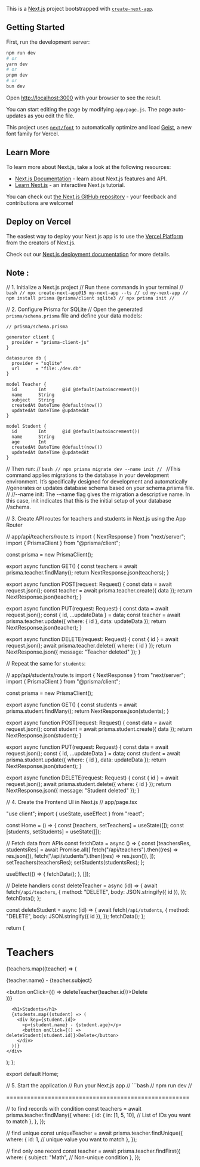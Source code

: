 This is a [Next.js](https://nextjs.org) project bootstrapped with [`create-next-app`](https://github.com/vercel/next.js/tree/canary/packages/create-next-app).

## Getting Started

First, run the development server:

```bash
npm run dev
# or
yarn dev
# or
pnpm dev
# or
bun dev
```

Open [http://localhost:3000](http://localhost:3000) with your browser to see the result.

You can start editing the page by modifying `app/page.js`. The page auto-updates as you edit the file.

This project uses [`next/font`](https://nextjs.org/docs/app/building-your-application/optimizing/fonts) to automatically optimize and load [Geist](https://vercel.com/font), a new font family for Vercel.

## Learn More

To learn more about Next.js, take a look at the following resources:

- [Next.js Documentation](https://nextjs.org/docs) - learn about Next.js features and API.
- [Learn Next.js](https://nextjs.org/learn) - an interactive Next.js tutorial.

You can check out [the Next.js GitHub repository](https://github.com/vercel/next.js) - your feedback and contributions are welcome!

## Deploy on Vercel

The easiest way to deploy your Next.js app is to use the [Vercel Platform](https://vercel.com/new?utm_medium=default-template&filter=next.js&utm_source=create-next-app&utm_campaign=create-next-app-readme) from the creators of Next.js.

Check out our [Next.js deployment documentation](https://nextjs.org/docs/app/building-your-application/deploying) for more details.





## Note : 


// 1. Initialize a Next.js project
// Run these commands in your terminal
// ```bash
// npx create-next-app@15 my-next-app --ts
// cd my-next-app
// npm install prisma @prisma/client sqlite3
// npx prisma init
// ```

// 2. Configure Prisma for SQLite
// Open the generated `prisma/schema.prisma` file and define your data models:

```
// prisma/schema.prisma

generator client {
  provider = "prisma-client-js"
}

datasource db {
  provider = "sqlite"
  url      = "file:./dev.db"
}

model Teacher {
  id        Int      @id @default(autoincrement())
  name      String
  subject   String
  createdAt DateTime @default(now())
  updatedAt DateTime @updatedAt
}

model Student {
  id        Int      @id @default(autoincrement())
  name      String
  age       Int
  createdAt DateTime @default(now())
  updatedAt DateTime @updatedAt
}
```

// Then run:
// ```bash
// npx prisma migrate dev --name init
// ```
//This command applies migrations to the database in your development environment. It’s specifically designed for development and automatically //generates or updates database schema based on your schema.prisma file.
//
//--name init: The --name flag gives the migration a descriptive name. In this case, init indicates that this is the initial setup of your database //schema.


// 3. Create API routes for teachers and students in Next.js using the App Router

// app/api/teachers/route.ts
import { NextResponse } from "next/server";
import { PrismaClient } from "@prisma/client";

const prisma = new PrismaClient();

export async function GET() {
  const teachers = await prisma.teacher.findMany();
  return NextResponse.json(teachers);
}

export async function POST(request: Request) {
  const data = await request.json();
  const teacher = await prisma.teacher.create({ data });
  return NextResponse.json(teacher);
}

export async function PUT(request: Request) {
  const data = await request.json();
  const { id, ...updateData } = data;
  const teacher = await prisma.teacher.update({ where: { id }, data: updateData });
  return NextResponse.json(teacher);
}

export async function DELETE(request: Request) {
  const { id } = await request.json();
  await prisma.teacher.delete({ where: { id } });
  return NextResponse.json({ message: "Teacher deleted" });
}

// Repeat the same for `students`:

// app/api/students/route.ts
import { NextResponse } from "next/server";
import { PrismaClient } from "@prisma/client";

const prisma = new PrismaClient();

export async function GET() {
  const students = await prisma.student.findMany();
  return NextResponse.json(students);
}

export async function POST(request: Request) {
  const data = await request.json();
  const student = await prisma.student.create({ data });
  return NextResponse.json(student);
}

export async function PUT(request: Request) {
  const data = await request.json();
  const { id, ...updateData } = data;
  const student = await prisma.student.update({ where: { id }, data: updateData });
  return NextResponse.json(student);
}

export async function DELETE(request: Request) {
  const { id } = await request.json();
  await prisma.student.delete({ where: { id } });
  return NextResponse.json({ message: "Student deleted" });
}

// 4. Create the Frontend UI in Next.js
// app/page.tsx

"use client";
import { useState, useEffect } from "react";

const Home = () => {
  const [teachers, setTeachers] = useState([]);
  const [students, setStudents] = useState([]);

  // Fetch data from APIs
  const fetchData = async () => {
    const [teachersRes, studentsRes] = await Promise.all([
      fetch("/api/teachers").then((res) => res.json()),
      fetch("/api/students").then((res) => res.json()),
    ]);
    setTeachers(teachersRes);
    setStudents(studentsRes);
  };

  useEffect(() => {
    fetchData();
  }, []);

  // Delete handlers
  const deleteTeacher = async (id) => {
    await fetch(`/api/teachers`, {
      method: "DELETE",
      body: JSON.stringify({ id }),
    });
    fetchData();
  };

  const deleteStudent = async (id) => {
    await fetch(`/api/students`, {
      method: "DELETE",
      body: JSON.stringify({ id }),
    });
    fetchData();
  };

  return (
    <div>
      <h1>Teachers</h1>
      {teachers.map((teacher) => (
        <div key={teacher.id}>
          <p>{teacher.name} - {teacher.subject}</p>
          <button onClick={() => deleteTeacher(teacher.id)}>Delete</button>
        </div>
      ))}

      <h1>Students</h1>
      {students.map((student) => (
        <div key={student.id}>
          <p>{student.name} - {student.age}</p>
          <button onClick={() => deleteStudent(student.id)}>Delete</button>
        </div>
      ))}
    </div>
  );
};

export default Home;

// 5. Start the application
// Run your Next.js app
// ```bash
// npm run dev
// 


===================================================== 


// to find records with condition
const teachers = await prisma.teacher.findMany({
  where: {
    id: {
      in: [1, 5, 10], // List of IDs you want to match
    },
  },
});


// find unique
const uniqueTeacher = await prisma.teacher.findUnique({
  where: {
    id: 1, // unique value you want to match
  },
});

// find only one record 
const teacher = await prisma.teacher.findFirst({
  where: {
    subject: "Math", // Non-unique condition
  },
});


